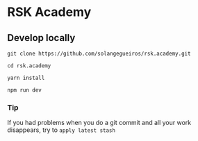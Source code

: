 # RSK Academy

## Develop locally

```shell
git clone https://github.com/solangegueiros/rsk.academy.git

cd rsk.academy

yarn install

npm run dev
```

### Tip

If you had problems when you do a git commit and all your work disappears, try to `apply latest stash`
